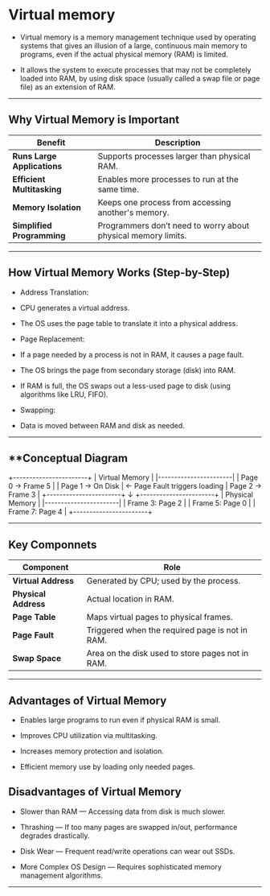 # **Virtual memory**
- Virtual memory is a memory management technique used by operating systems that gives an illusion of a large, continuous main memory to programs, even if the actual physical memory (RAM) is limited.

- It allows the system to execute processes that may not be completely loaded into RAM, by using disk space (usually called a swap file or page file) as an extension of RAM.
---
## **Why Virtual Memory is Important**

| Benefit                     | Description                                                   |
| --------------------------- | ------------------------------------------------------------- |
| **Runs Large Applications** | Supports processes larger than physical RAM.                  |
| **Efficient Multitasking**  | Enables more processes to run at the same time.               |
| **Memory Isolation**        | Keeps one process from accessing another's memory.            |
| **Simplified Programming**  | Programmers don’t need to worry about physical memory limits. |

---
## **How Virtual Memory Works (Step-by-Step)**
- Address Translation:
 - CPU generates a virtual address.
 - The OS uses the page table to translate it into a physical address.

- Page Replacement:
 - If a page needed by a process is not in RAM, it causes a page fault.
 - The OS brings the page from secondary storage (disk) into RAM.
 - If RAM is full, the OS swaps out a less-used page to disk (using algorithms like LRU, FIFO).

- Swapping:
 - Data is moved between RAM and disk as needed.

---
## **Conceptual Diagram
+-----------------------+
|     Virtual Memory    |
|-----------------------|
| Page 0 → Frame 5      |
| Page 1 → On Disk      | ← Page Fault triggers loading
| Page 2 → Frame 3      |
+-----------------------+
        ↓
+-----------------------+
|     Physical Memory   |
|-----------------------|
| Frame 3: Page 2       |
| Frame 5: Page 0       |
| Frame 7: Page 4       |
+-----------------------+

---
## **Key Componnets**

| Component            | Role                                             |
| -------------------- | ------------------------------------------------ |
| **Virtual Address**  | Generated by CPU; used by the process.           |
| **Physical Address** | Actual location in RAM.                          |
| **Page Table**       | Maps virtual pages to physical frames.           |
| **Page Fault**       | Triggered when the required page is not in RAM.  |
| **Swap Space**       | Area on the disk used to store pages not in RAM. |

---
## **Advantages of Virtual Memory**
- Enables large programs to run even if physical RAM is small.

- Improves CPU utilization via multitasking.

- Increases memory protection and isolation.

- Efficient memory use by loading only needed pages.

## **Disadvantages of Virtual Memory**
- Slower than RAM — Accessing data from disk is much slower.

- Thrashing — If too many pages are swapped in/out, performance degrades drastically.

- Disk Wear — Frequent read/write operations can wear out SSDs.

- More Complex OS Design — Requires sophisticated memory management algorithms.

---
